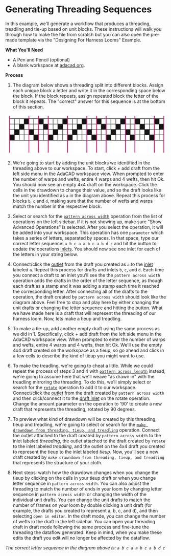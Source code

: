# Generating Threading Sequences
<div class="emph">
In this example, we'll generate a workflow that produces a threading, treadling and tie-up based on unit blocks. These instructions will walk you through how to make the file from scratch but you can also open the pre-made template via the "Designing For Harness Looms" Example. 
</div>

**What You'll Need**

- A Pen and Pencil (optional)
- A blank workspace at [adacad.org](https://adacad.org). 

**Process**

1. The diagram below shows a threading split into different blocks. Assign each unique block a letter and write it in the corresponding space below the block. If the block repeats, assign repeated block the letter of the block it repeats. The "correct" answer for this sequence is at the bottom of this section. 

![file](./img/MWFAE_FollowAlong_Page_8_Diagram.jpeg)

2. We're going to start by adding the unit blocks we identified in the threading above to our workspace. To start, click + add draft from the left side menu in the AdaCAD workspace view. When prompted to enter the number of warps and wefts, entire 4 warps and 4 wefts, then hit Ok. You should now see an empty 4x4 draft on the workspace. Click the cells in the drawdown to change their value, and so the draft looks like the unit you identified as `a` in the diagram above. Repeat this process for blocks `b`, `c` and `d`, making sure that the number of wefts and warps match the number in the respective block. 

3. Select or search for the [`pattern across width`](../../reference/operations/warp_profile.md) operation from the list of operations on the left sidebar. If it is not showing up, make sure "Show Advanced Operations" is selected. After you select the operation, it will be added into your workspace. This operation has one `parameter` which takes a series of letters, separated by spaces. In that space, type our correct letter sequence: `a b c a a b c a b d c` and hit the <FAIcon icon="fa-solid fa-arrows-rotate" size="1x" /> button to update the operations [inlets](../../reference/glossary/inlet.md). You should now see one inlet for each of the letters in your string below. 

4. Connect/click the [<FAIcon icon="fa-solid fa-circle-arrow-down" size="1x" /> outlet](../../reference/glossary/outlet.md) from the draft you created as `a` to the [<FAIcon icon="fa-solid fa-circle-arrow-down" size="1x" /> inlet](../../reference/glossary/inlet.md) labeled `a`. Repeat this process for drafts and inlets `b`, `c`, and `d`. Each time you connect a draft to an inlet you'll see the the `pattern across width` operation adds the drafts in the order of the letter sequence, as though each draft as a stamp and it was adding a stamp each time it reached the corresponding letter. After connecting all of the drafts to the operation, the draft created by `pattern across width` should look like the diagram above. Feel free to stop and play here by either changing the unit drafts or changing the letter sequence and hitting the <FAIcon icon="fa-solid fa-arrows-rotate" size="1x" /> button. What we have made here is a draft that will represent the threading of our harness loom. Now, lets make a tieup and treadling. 

5. To make a tie-up, add another empty draft using the same process as we did in 1. Specifically, click + add draft from the left side menu in the AdaCAD workspace view. When prompted to enter the number of warps and wefts, entire 4 warps and 4 wefts, then hit Ok. We'll use the empty 4x4 draft created on the workspace as a tieup, so go ahead and click in a few cells to describe the kind of tieup you might want to use. 

6. To make the treadling, we're going to cheat a little. While we could repeat the process of steps 3 and 4 with [`pattern across length`](../../reference/operations/weft_profile.md) instead, we're going to assume here that we'll weave "as drawn in" with the treadling mirroring the threading. To do this, we'll simply select or search for the [`rotate`](../../reference/operations/rotate.md) operation to add it to our workspace. Connect/click the [<FAIcon icon="fa-solid fa-circle-arrow-down" size="1x" /> outlet](../../reference/glossary/outlet.md) from the draft created by `pattern across width` and then click/connect it to the [<FAIcon icon="fa-solid fa-circle-arrow-down" size="1x" />draft inlet](../../reference/glossary/inlet.md) on the rotate operation. Change the amount parameter on the operation to '90' to create a new draft that represents the threading, rotated by 90 degrees. 

7. To preview what kind of drawdown will be created by this threading, tieup and treadling, we're going to select or search for the [`make drawndown from threading, tieup, and treadling`](../../reference/operations/drawdown.md) operation. Connect the outlet attached to the draft created by `pattern across width` to the inlet labeled *threading*, the outlet attached to the draft created by `rotate` to the inlet labeled *treadling*, and the outlet on the 4x4 draft you created to represent the tieup to the inlet labeled *tieup*. Now, you'll see a new draft created by `make drawndown from threading, tieup, and treadling` that represents the structure of your cloth.

6. Next steps: watch how the drawdown changes when you change the tieup by clicking on the cells in your tieup draft or when you change letter sequence in `pattern across width`. You can also adjust the threading to match the number of ends in your loom by changing letter sequence in `pattern across width` or changing the width of the individual unit drafts. You can change the unit drafts to match the number of frames on your loom by double clicking a unit draft (for example, the drafts you created to represent a, b, c, and d), and then selecting `open in editor`. In the draft mode, you can change the number of wefts in the draft in the left sidebar. You can open your threading draft in draft mode following the same process and fine-tune the threading the dataflow generated. Keep in mind, when you make these edits the draft you edit will no longer be affected by the dataflow. 


*The correct letter sequence in the diagram above is: `a b c a a b c a b d c`*
